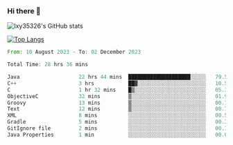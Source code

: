### Hi there 👋

<!--
**lxy35326/lxy35326** is a ✨ _special_ ✨ repository because its `README.md` (this file) appears on your GitHub profile.

Here are some ideas to get you started:

- 🔭 I’m currently working on ...
- 🌱 I’m currently learning ...
- 👯 I’m looking to collaborate on ...
- 🤔 I’m looking for help with ...
- 💬 Ask me about ...
- 📫 How to reach me: ...
- 😄 Pronouns: ...
- ⚡ Fun fact: ...
-->

![lxy35326's GitHub stats](https://github-readme-stats.vercel.app/api?username=lxy35326&show_icons=true)

[![Top Langs](https://github-readme-stats.vercel.app/api/top-langs/?username=anuraghazra&layout=compact)](https://github.com/anuraghazra/github-readme-stats)

<!--START_SECTION:waka-->

```rust
From: 10 August 2023 - To: 02 December 2023

Total Time: 28 hrs 36 mins

Java                   22 hrs 44 mins  ████████████████████░░░░░   79.52 %
C++                    3 hrs           ██▓░░░░░░░░░░░░░░░░░░░░░░   10.52 %
C                      1 hr 32 mins    █▒░░░░░░░░░░░░░░░░░░░░░░░   05.39 %
ObjectiveC             32 mins         ▒░░░░░░░░░░░░░░░░░░░░░░░░   01.92 %
Groovy                 13 mins         ▒░░░░░░░░░░░░░░░░░░░░░░░░   00.76 %
Text                   12 mins         ▒░░░░░░░░░░░░░░░░░░░░░░░░   00.75 %
XML                    8 mins          ░░░░░░░░░░░░░░░░░░░░░░░░░   00.51 %
Gradle                 5 mins          ░░░░░░░░░░░░░░░░░░░░░░░░░   00.30 %
GitIgnore file         2 mins          ░░░░░░░░░░░░░░░░░░░░░░░░░   00.14 %
Java Properties        1 min           ░░░░░░░░░░░░░░░░░░░░░░░░░   00.06 %
```

<!--END_SECTION:waka-->
